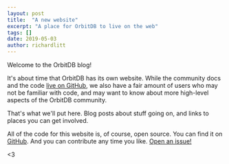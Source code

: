 ```yaml
---
layout: post
title:  "A new website"
excerpt: "A place for OrbitDB to live on the web"
tags: []
date: 2019-05-03
author: richardlitt
---
```


Welcome to the OrbitDB blog!

It's about time that OrbitDB has its own website. While the community docs and the code [live on GitHub](https://github.com/orbitdb), we also have a fair amount of users who may not be familiar with code, and may want to know about more high-level aspects of the OrbitDB community.

That's what we'll put here. Blog posts about stuff going on, and links to places you can get involved.

All of the code for this website is, of course, open source. You can find it on [GitHub](https://github.com/orbitdb/orbitdb.org). And you can contribute any time you like. [Open an issue!](https://github.com/orbitdb/orbitdb.org/issues/new)

<3
